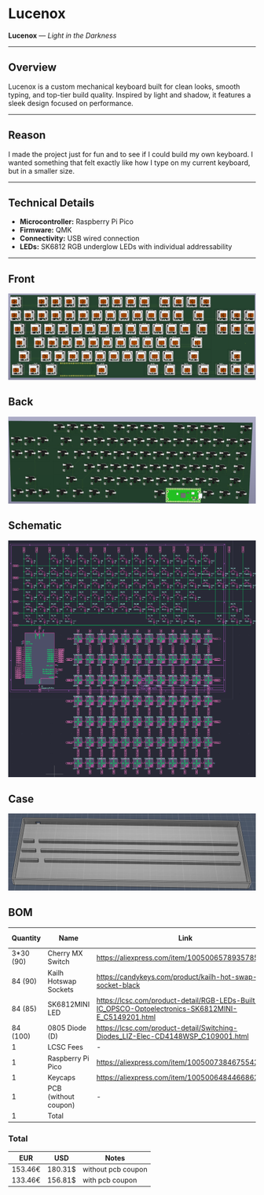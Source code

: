 # Lucenox

**Lucenox** — *Light in the Darkness*

---

## Overview

Lucenox is a custom mechanical keyboard built for clean looks, smooth typing, and top-tier build quality. Inspired by light and shadow, it features a sleek design focused on performance.

---

## Reason

I made the project just for fun and to see if I could build my own keyboard.
I wanted something that felt exactly like how I type on my current keyboard, but in a smaller size.

---

## Technical Details

- **Microcontroller:** Raspberry Pi Pico 
- **Firmware:** QMK
- **Connectivity:** USB wired connection
- **LEDs:** SK6812 RGB underglow LEDs with individual addressability

---

## Front
![Front](media/Front.png)

## Back
![Back](media/Back.png)

## Schematic
![Schematic](media/Schematic.png)

## Case
![Case](media/Case.png)

## BOM
Quantity  | Name                   | Link                                                                                                     | Price + Shipping
--------- | ---------------------- | -------------------------------------------------------------------------------------------------------- | ----------------
3*30 (90) | Cherry MX Switch       | https://aliexpress.com/item/1005006578935785.html                                                        | 25.17€
84 (90)   | Kailh Hotswap Sockets  | https://candykeys.com/product/kailh-hot-swap-pcb-socket-black                                            | 16.00€
84 (85)   | SK6812MINI LED         | https://lcsc.com/product-detail/RGB-LEDs-Built-in-IC_OPSCO-Optoelectronics-SK6812MINI-E_C5149201.html    | 4.38€
84 (100)  | 0805 Diode (D)         | https://lcsc.com/product-detail/Switching-Diodes_LIZ-Elec-CD4148WSP_C109001.html                         | 1.06€
1         | LCSC Fees              | -                                                                                                        | 9.58€
1         | Raspberry Pi Pico      | https://aliexpress.com/item/1005007384675543.html                                                        | 2.79€
1         | Keycaps                | https://aliexpress.com/item/1005006484466863.html                                                        | 20.99€
1         | PCB (without coupon)   | -                                                                                                        | 73.49€
1         | Total                  |                                                                                                          | 153.46€

### Total
EUR     | USD     | Notes
------- | ------- | -----
153.46€ | 180.31$ | without pcb coupon
133.46€ | 156.81$ | with pcb coupon